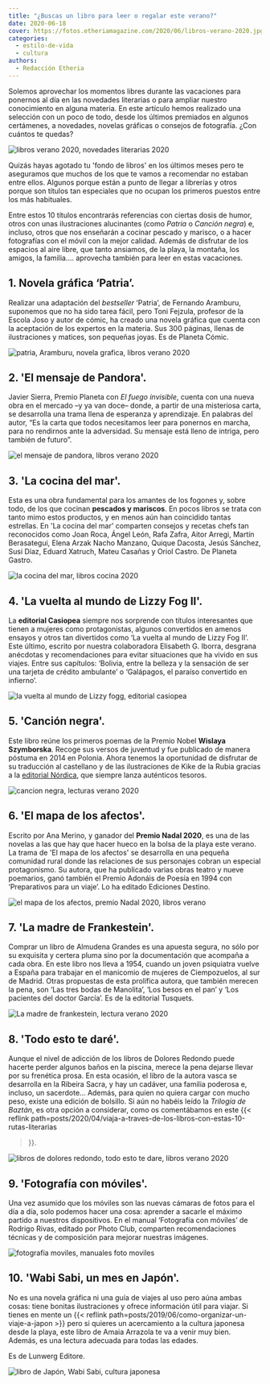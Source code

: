 ```yaml
---
title: "¿Buscas un libro para leer o regalar este verano?"
date: 2020-06-18
cover: https://fotos.etheriamagazine.com/2020/06/libros-verano-2020.jpg
categories: 
  - estilo-de-vida
  - cultura
authors: 
  - Redacción Etheria
---
```


Solemos aprovechar los momentos libres durante las vacaciones para ponernos al día en 
las novedades literarias o para ampliar nuestro conocimiento en alguna materia. En este 
artículo hemos realizado una selección con un poco de todo, desde los últimos premiados 
en algunos certámenes, a novedades, novelas gráficas o consejos de fotografía. ¿Con 
cuántos te quedas? 

![libros verano 2020, novedades literarias 2020](https://fotos.etheriamagazine.com/2020/06/libros-verano-2020.jpg "Lecturas de verano para divertirse o aprender en vacaciones. © Dan Dumitriu")

Quizás hayas agotado tu 'fondo de libros' en los últimos meses pero te aseguramos que 
muchos de los que te vamos a recomendar no estaban entre ellos. Algunos porque están a 
punto de llegar a librerías y otros porque son títulos tan especiales que no ocupan los 
primeros puestos entre los más habituales. 

Entre estos 10 títulos encontrarás referencias con ciertas dosis de humor, otros con 
unas ilustraciones alucinantes (como _Patria_ o _Canción negra_) e, incluso, otros que 
nos enseñarán a cocinar pescado y marisco, o a hacer fotografías con el móvil con la 
mejor calidad. Además de disfrutar de los espacios al aire libre, que tanto ansiamos, de 
la playa, la montaña, los amigos, la familia.... aprovecha también para leer en estas 
vacaciones. 

## 1\. Novela gráfica ‘Patria’.

Realizar una adaptación del _bestseller_ ‘Patria’, de Fernando Aramburu, suponemos que 
no ha sido tarea fácil, pero Toni Fejzula, profesor de la Escola Joso y autor de cómic, 
ha creado una novela gráfica que cuenta con la aceptación de los expertos en la materia. 
Sus 300 páginas, llenas de ilustraciones y matices, son pequeñas joyas. Es de Planeta 
Cómic. 

![patria, Aramburu, novela grafica, libros verano 2020](https://fotos.etheriamagazine.com/2020/06/patria.jpg "'Patria', novela gráfica.")

## 2\. 'El mensaje de Pandora'.

Javier Sierra, Premio Planeta con _El fuego invisible_, cuenta con una nueva obra en el 
mercado –y ya van doce– donde, a partir de una misteriosa carta, se desarrolla una trama 
llena de esperanza y aprendizaje. En palabras del autor, “Es la carta que todos 
necesitamos leer para ponernos en marcha, para no rendirnos ante la adversidad. Su 
mensaje está lleno de intriga, pero también de futuro”. 

![el mensaje de pandora, libros verano 2020](https://fotos.etheriamagazine.com/2020/06/el-mensaje-de-pandora.jpg "'El mensaje de Pandora'.")

## 3. 'La cocina del mar'.

Esta es una obra fundamental para los amantes de los fogones y, sobre todo, de los que 
cocinan **pescados y mariscos**. En pocos libros se trata con tanto mimo estos 
productos, y en menos aún han coincidido tantas estrellas. En 'La cocina del mar' 
comparten consejos y recetas chefs tan reconocidos como Joan Roca, Ángel León, Rafa 
Zafra, Aitor Arregi, Martín Berasategui, Elena Arzak Nacho Manzano, Quique Dacosta, 
Jesús Sánchez, Susi Díaz, Eduard Xatruch, Mateu Casañas y Oriol Castro. De Planeta 
Gastro. 

![la cocina del mar, libros cocina 2020](https://fotos.etheriamagazine.com/2020/06/cocina-del-mar.jpg "'La cocina del mar'.")

## 4\. 'La vuelta al mundo de Lizzy Fog II'.

La **editorial Casiopea** siempre nos sorprende con títulos interesantes que tienen a 
mujeres como protagonistas, algunos convertidos en amenos ensayos y otros tan divertidos 
como ‘La vuelta al mundo de Lizzy Fog II’. Este último, escrito por nuestra colaboradora 
Elisabeth G. Iborra, desgrana anécdotas y recomendaciones para evitar situaciones que ha 
vivido en sus viajes. Entre sus capítulos: ‘Bolivia, entre la belleza y la sensación de 
ser una tarjeta de crédito ambulante’ o ‘Galápagos, el paraíso convertido en infierno’. 

![la vuelta al mundo de Lizzy fogg, editorial casiopea](https://fotos.etheriamagazine.com/2020/06/lizzy-fogg-2.jpg "'La vuelta al mundo de Lizzy Fogg II'.")

## 5\. 'Canción negra'.

Este libro reúne los primeros poemas de la Premio Nobel **Wislaya Szymborska**. Recoge 
sus versos de juventud y fue publicado de manera póstuma en 2014 en Polonia. Ahora 
tenemos la oportunidad de disfrutar de su traducción al castellano y de las 
ilustraciones de Kike de la Rubia gracias a la [editorial 
Nórdica](https://www.nordicalibros.com), que siempre lanza auténticos tesoros. 

![cancion negra, lecturas verano 2020](https://fotos.etheriamagazine.com/2020/06/cancion-negra-nordica.jpg "'Canción negra'.")

## 6\. 'El mapa de los afectos'.

Escrito por Ana Merino, y ganador del **Premio Nadal 2020**, es una de las novelas a las 
que hay que hacer hueco en la bolsa de la playa este verano. La trama de 'El mapa de los 
afectos' se desarrolla en una pequeña comunidad rural donde las relaciones de sus 
personajes cobran un especial protagonismo. Su autora, que ha publicado varias obras 
teatro y nueve poemarios, ganó también el Premio Adonáis de Poesía en 1994 con 
‘Preparativos para un viaje’. Lo ha editado Ediciones Destino. 

![el mapa de los afectos, premio Nadal 2020, libros verano](https://fotos.etheriamagazine.com/2020/06/mapa-afectos.jpg "'El mapa de los afectos'.")

## 7\. 'La madre de Frankestein'.

Comprar un libro de Almudena Grandes es una apuesta segura, no sólo por su exquisita y 
certera pluma sino por la documentación que acompaña a cada obra. En este libro nos 
lleva a 1954, cuando un joven psiquiatra vuelve a España para trabajar en el manicomio 
de mujeres de Ciempozuelos, al sur de Madrid. Otras propuestas de esta prolífica autora, 
que también merecen la pena, son ‘Las tres bodas de Manolita’, ‘Los besos en el pan’ y 
‘Los pacientes del doctor García’. Es de la editorial Tusquets. 

![La madre de frankestein, lectura verano 2020](https://fotos.etheriamagazine.com/2020/06/madre-de-frankenstein.jpg "'La madre de Frankestein'.")

## 8\. 'Todo esto te daré'.

Aunque el nivel de adicción de los libros de Dolores Redondo puede hacerte perder 
algunos baños en la piscina, merece la pena dejarse llevar por su frenética prosa. En 
esta ocasión, el libro de la autora vasca se desarrolla en la Ribeira Sacra, y hay un 
cadáver, una familia poderosa e, incluso, un sacerdote... Además, para quien no quiera 
cargar con mucho peso, existe una edición de bolsillo. Si aún no habéis leído la 
_Trilogía de Baztán_, es otra opción a considerar, como os comentábamos en este {{< 
reflink path=posts/2020/04/viaja-a-traves-de-los-libros-con-estas-10-rutas-literarias 
>}}. 

![libros de dolores redondo, todo esto te dare, libros verano 2020](https://fotos.etheriamagazine.com/2020/06/todo-esto-te-dare.jpg "'Todo esto te daré'.")

## 9\. 'Fotografía con móviles'.

Una vez asumido que los móviles son las nuevas cámaras de fotos para el día a día, solo 
podemos hacer una cosa: aprender a sacarle el máximo partido a nuestros dispositivos. En 
el manual ‘Fotografía con móviles’ de Rodrigo Rivas, editado por Photo Club, comparten 
recomendaciones técnicas y de composición para mejorar nuestras imágenes. 

![fotografia moviles, manuales foto moviles](https://fotos.etheriamagazine.com/2020/06/fotografia-moviles.jpg "'Fotografía con móviles'.")

## 10. 'Wabi Sabi, un mes en Japón'.

No es una novela gráfica ni una guía de viajes al uso pero aúna ambas cosas: tiene 
bonitas ilustraciones y ofrece información útil para viajar. Si tienes en mente un {{< 
reflink path=posts/2019/06/como-organizar-un-viaje-a-japon >}} pero si quieres un 
acercamiento a la cultura japonesa desde la playa, este libro de Amaia Arrazola te va a 
venir muy bien. Además, es una lectura adecuada para todas las edades. 

Es de Lunwerg Editore. 

![libro de Japón, Wabi Sabi, cultura japonesa](https://fotos.etheriamagazine.com/2020/06/wabi-sabi.jpg "'Wabi Sabi, un mes en Japón'.")
